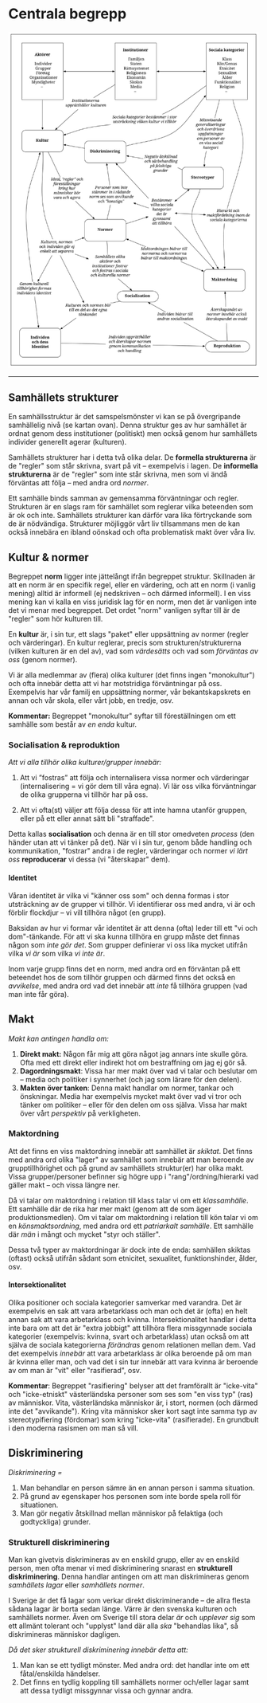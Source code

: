 # Centrala begrepp

![BILD](resurser/centrala_begrepp.svg)

***

## Samhällets strukturer

En samhällsstruktur är det samspelsmönster vi kan se på övergripande samhällelig nivå (se kartan ovan). Denna struktur ges av hur samhället är ordnat genom dess institutioner (politiskt) men också genom hur samhällets individer generellt agerar (kulturen).

Samhällets strukturer har i detta två olika delar. De **formella strukturerna** är de "regler" som står skrivna, svart på vit –  exempelvis i lagen. De **informella strukturerna** är de "regler" som inte står skrivna, men som vi ändå förväntas att följa – med andra ord _normer_.

Ett samhälle binds samman av gemensamma förväntningar och regler. Strukturen är en slags ram för samhället som reglerar vilka beteenden som är ok och inte. Samhällets strukturer kan därför vara lika förtryckande som de är nödvändiga. Strukturer möjliggör vårt liv tillsammans men de kan också innebära en ibland oönskad och ofta problematisk makt över våra liv. 

## Kultur & normer

Begreppet **norm** ligger inte jättelångt ifrån begreppet struktur. Skillnaden är att en norm är en specifik regel, eller en värdering, och att en norm (i vanlig mening) alltid är informell (ej nedskriven – och därmed informell). I en viss mening kan vi kalla en viss juridisk lag för en norm, men det är vanligen inte det vi menar med begreppet. Det ordet "norm" vanligen syftar till är de "regler" som hör kulturen till. 

En **kultur** är, i sin tur, ett slags "paket" eller uppsättning av normer (regler och värderingar). En kultur reglerar, precis som strukturen/strukturerna (vilken kulturen är en del av), vad som *värdesätts* och vad som *förväntas av oss* (genom normer).

Vi är alla medlemmar av (flera) olika kulturer (det finns ingen "monokultur") och ofta innebär detta att vi har motstridiga förväntningar på oss. Exempelvis har vår familj en uppsättning normer, vår bekantskapskrets en annan och vår skola, eller vårt jobb, en tredje, osv. 

**Kommentar:** Begreppet "monokultur" syftar till föreställningen om ett samhälle som består av *en enda* kultur.


### Socialisation & reproduktion

_Att vi alla tillhör olika kulturer/grupper innebär:_

1. Att vi ”fostras” att följa och internalisera vissa normer och värderingar (internalisering = vi gör dem till våra egna). Vi lär oss vilka förväntningar de olika grupperna vi tillhör har på oss. 

2. Att vi ofta(st) väljer att följa dessa för att inte hamna utanför gruppen, eller på ett eller annat sätt bli "straffade".

Detta kallas **socialisation** och denna är en till stor omedveten _process_ (den händer utan att vi tänker på det). När vi i sin tur, genom både handling och kommunikation, "fostrar" andra i de regler, värderingar och normer _vi lärt oss_ **reproducerar** vi dessa (vi "återskapar" dem).


#### Identitet

Våran identitet är vilka vi "känner oss som" och denna formas i stor utsträckning av de grupper vi tillhör. Vi identifierar oss med andra, vi är och förblir flockdjur – vi vill tillhöra något (en grupp).

Baksidan av hur vi formar vår identitet är att denna (ofta) leder till ett "vi och dom"-tänkande. För att vi ska kunna tillhöra en grupp måste det finnas någon som *inte gör det*. Som grupper definierar vi oss lika mycket utifrån vilka *vi är* som vilka *vi inte är*. 

Inom varje grupp finns det en norm, med andra ord en förväntan på ett beteendet hos de som tillhör gruppen och därmed finns det också en *avvikelse*, med andra ord vad det innebär att *inte* få tillhöra gruppen (vad man inte får göra). 

## Makt

_Makt kan antingen handla om:_

1. **Direkt makt:** Någon får mig att göra något jag annars inte skulle göra. Ofta med ett direkt eller indirekt hot om bestraffning om jag ej gör så.
2. **Dagordningsmakt**: Vissa har mer makt över vad vi talar och beslutar om – media och politiker i synnerhet (och jag som lärare för den delen). 
3. **Makten över tanken**: Denna makt handlar om normer, tankar och önskningar. Media har exempelvis mycket makt över vad vi tror och tänker om politiker – eller för den delen om oss själva. Vissa har makt över vårt *perspektiv* på verkligheten.

### Maktordning

Att det finns en viss maktordning innebär att samhället är *skiktat*. Det finns med andra ord olika "lager" av samhället som innebär att man beroende av grupptillhörighet och på grund av samhällets struktur(er) har olika makt. Vissa grupper/personer befinner sig högre upp i "rang"/ordning/hierarki vad gäller makt – och vissa längre ner.

Då vi talar om maktordning i relation till klass talar vi om ett _klassamhälle_. Ett samhälle där de rika har mer makt (genom att de som äger produktionsmedlen). Om vi talar om maktordning i relation till kön talar vi om en _könsmaktsordning_, med andra ord ett _patriarkalt samhälle_. Ett samhälle där _män_ i mångt och mycket "styr och ställer".

Dessa två typer av maktordningar är dock inte de enda: samhällen skiktas (oftast) också utifrån sådant som etnicitet, sexualitet, funktionshinder, ålder, osv. 

#### Intersektionalitet

Olika positioner och sociala kategorier samverkar med varandra. Det är exempelvis en sak att vara arbetarklass och man och det är (ofta) en helt annan sak att vara arbetarklass och kvinna. Intersektionalitet handlar i detta inte bara om att det är "extra jobbigt" att tillhöra flera missgynnade sociala kategorier (exempelvis: kvinna, svart och arbetarklass) utan också om att själva de sociala kategorierna *förändras* genom relationen mellan dem. Vad det exempelvis *innebär* att vara arbetarklass är olika beroende på om man är kvinna eller man, och vad det i sin tur innebär att vara kvinna är beroende av om man är "vit" eller "rasifierad", osv. 

**Kommentar**: Begreppet "rasifiering" belyser att det framförallt är "icke-vita" och "icke-etniskt" västerländska personer som ses som "en viss typ" (ras) av människor. Vita, västerländska människor är, i stort, normen (och därmed inte det "avvikande"). Kring vita människor sker kort sagt inte samma typ av stereotypifiering (fördomar) som kring "icke-vita" (rasifierade). En grundbult i den moderna rasismen om man så vill. 

## Diskriminering

_Diskriminering =_

1. Man behandlar en person sämre än en annan person i samma situation.
2. På grund av egenskaper hos personen som inte borde spela roll för situationen.
3. Man gör negativ åtskillnad mellan människor på felaktiga (och godtyckliga) grunder.

### Strukturell diskriminering

Man kan givetvis diskrimineras av en enskild grupp, eller av en enskild person, men ofta menar vi med diskriminering snarast en **strukturell diskriminering**. Denna handlar antingen om att man diskrimineras genom *samhällets lagar* eller *samhällets normer*.

I Sverige är det få lagar som verkar direkt diskriminerande –  de allra flesta sådana lagar är borta sedan länge. Värre är den svenska kulturen och samhällets normer. Även om Sverige  till stora delar *är* och *upplever sig* som ett allmänt tolerant och "upplyst" land där alla *ska* "behandlas lika", så diskrimineras människor dagligen.

_Då det sker strukturell diskriminering innebär detta att:_

1. Man kan se ett tydligt mönster. Med andra ord: det handlar inte om ett fåtal/enskilda händelser.
2. Det finns en tydlig koppling till samhällets normer och/eller lagar samt att dessa tydligt missgynnar vissa och gynnar andra.
